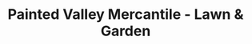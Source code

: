 ---
title: "Painted Valley Mercantile - Lawn & Garden"
url: /dubois/painted-valley-mercantile-lawn-and-garden/
shop: garden centre
---